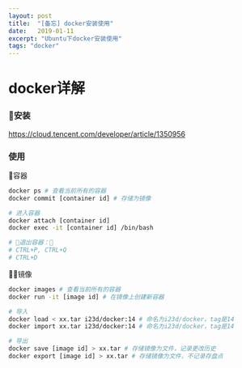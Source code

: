 ```yaml
---
layout: post
title:  "[备忘] docker安装使用"
date:   2019-01-11
excerpt: "Ubuntu下docker安装使用"
tags: "docker"
---
```


# docker详解

### 安装

https://cloud.tencent.com/developer/article/1350956

### 使用

容器
``` bash
docker ps # 查看当前所有的容器
docker commit [container id] # 存储为镜像

# 进入容器
docker attach [container id]
docker exec -it [container id] /bin/bash

# 退出容器：
# CTRL+P, CTRL+Q
# CTRL+D
```

镜像
``` bash
docker images # 查看当前所有的容器
docker run -it [image id] # 在镜像上创建新容器

# 导入
docker load < xx.tar i23d/docker:14 # 命名为i23d/docker，tag是14
docker import xx.tar i23d/docker:14 # 命名为i23d/docker，tag是14

# 导出
docker save [image id] > xx.tar # 存储镜像为文件，记录更改历史
docker export [image id] > xx.tar # 存储镜像为文件，不记录存盘点
```
